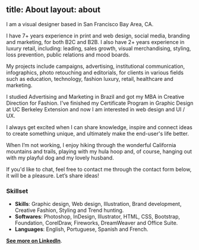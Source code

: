 title: About
layout: about
---
I am a visual designer based in San Francisco Bay Area, CA.

I have 7+ years experience in print and web design, social media, branding and marketing, for both B2C and B2B. I also have 2+ years experience in luxury retail, including: leading, sales growth, visual merchandising, styling, loss prevention, public relations and mood boards.

My projects include campaigns, advertising, institutional communication, infographics, photo retouching and editorials, for clients in various fields such as education, technology, fashion luxury, retail, healthcare and marketing.

I studied Advertising and Marketing in Brazil and got my MBA in Creative Direction for Fashion. I've finished my Certificate Program in Graphic Design at UC Berkeley Extension and now I am interested in web design and UI / UX.

I always get excited when I can share knowledge, inspire and connect ideas to create something unique, and ultimately make the end-user's life better.

When I’m not working, I enjoy hiking through the wonderful California mountains and trails, playing with my hula hoop and, of course, hanging out with my playful dog and my lovely husband.

If you'd like to chat, feel free to contact me through the contact form below, it will be a pleasure. Let’s share ideas!

### Skillset

- **Skills**: Graphic design, Web design, Illustration, Brand development, Creative Fashion, Styling and Trend hunting.
- **Softwares**:  Photoshop, InDesign, Illustrator, HTML, CSS, Bootstrap, Foundation, CorelDraw, Fireworks, DreamWeaver and Office Suite.
- **Languages**: English, Portuguese, Spanish and French.

**[See more on LinkedIn](https://www.linkedin.com/in/cintiaromero)**.